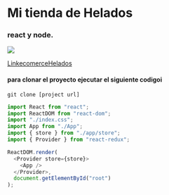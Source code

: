 # Mi tienda de Helados

### react y node.

![](https://res.cloudinary.com/dv6nijgvd/image/upload/v1685584987/ecomerce/Cremas_pwicxc.png)

[LinkecomerceHelados](https://comision-432401.vercel.app/)

#### para clonar el proyecto ejecutar el siguiente codigoi

```
git clone [project url]
```

```javascript
import React from "react";
import ReactDOM from "react-dom";
import "./index.css";
import App from "./App";
import { store } from "./app/store";
import { Provider } from "react-redux";

ReactDOM.render(
  <Provider store={store}>
    <App />
  </Provider>,
  document.getElementById("root")
);
```
